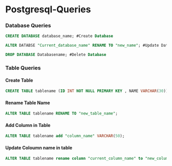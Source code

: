 # Postgresql-Queries
### Database Queries 
```sql
CREATE DATABASE database_name; #Create Database
```
```sql
ALTER DATABSE "Current_database_name" RENAME TO "new_name"; #Update Databse Name
```
```sql
DROP DATABASE Databasename; #Delete Database
```
### Table Queries
#### Create Table
```sql
CREATE TABLE tablename (ID INT NOT NULL PRIMARY KEY , NAME VARCHAR(30));
```
#### Rename Table Name
```sql
ALTER TABLE tablename RENAME TO "new_table_name";
```
#### Add Column in Table
```sql
ALTER TABLE tablename add "column_name" VARCHAR(50);
```
#### Update Coloumn name in table
```sql
ALTER TABLE tablename rename column "current_column_name" to "new_column_name";
```








